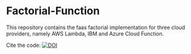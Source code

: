 # Factorial-Function
This repository contains the faas factorial implementation for three cloud providers, namely AWS Lambda, IBM and Azure Cloud Function.

Cite the code: [![DOI](https://zenodo.org/badge/400673905.svg)](https://zenodo.org/badge/latestdoi/400673905)
